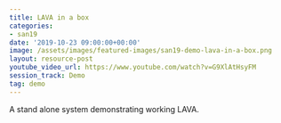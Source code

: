 ```yaml
---
title: LAVA in a box
categories:
- san19
date: '2019-10-23 09:00:00+00:00'
image: /assets/images/featured-images/san19-demo-lava-in-a-box.png
layout: resource-post
youtube_video_url: https://www.youtube.com/watch?v=G9XlAtHsyFM
session_track: Demo
tag: demo
---
```

A stand alone system demonstrating working LAVA.
